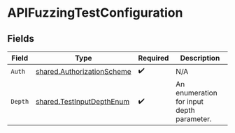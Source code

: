 # APIFuzzingTestConfiguration


## Fields

| Field                                                                           | Type                                                                            | Required                                                                        | Description                                                                     |
| ------------------------------------------------------------------------------- | ------------------------------------------------------------------------------- | ------------------------------------------------------------------------------- | ------------------------------------------------------------------------------- |
| `Auth`                                                                          | [shared.AuthorizationScheme](../../../pkg/models/shared/authorizationscheme.md) | :heavy_check_mark:                                                              | N/A                                                                             |
| `Depth`                                                                         | [shared.TestInputDepthEnum](../../../pkg/models/shared/testinputdepthenum.md)   | :heavy_check_mark:                                                              | An enumeration for input depth parameter.                                       |